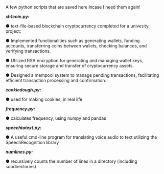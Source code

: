 A few python scripts that are saved here incase I need them again!

_**sh1coin.py:**_

  ● text-file-based blockchain cryptocurrency completed for a univesity project:
  
  ● Implemented functionalities such as generating wallets, funding accounts, transferring coins between wallets, checking balances, and verifying transactions.
  
  ● Utilized RSA encryption for generating and managing wallet keys, ensuring secure storage and transfer of cryptocurrency assets.
  
  ● Designed a mempool system to manage pending transactions, facilitating efficient transaction processing and confirmation.


_**cookiedough.py:**_

  ● used for making cookies, in real life


_**frequency.py:**_

  ● calculates frequency, using numpy and pandas


_**speechtotext.py:**_

  ● A useful cmd-line program for translating voice audio to text utilizing the SpeechRecognition library

_**numlines.py:**_

  ● recursively counts the number of lines in a directory (including subdirectories)
